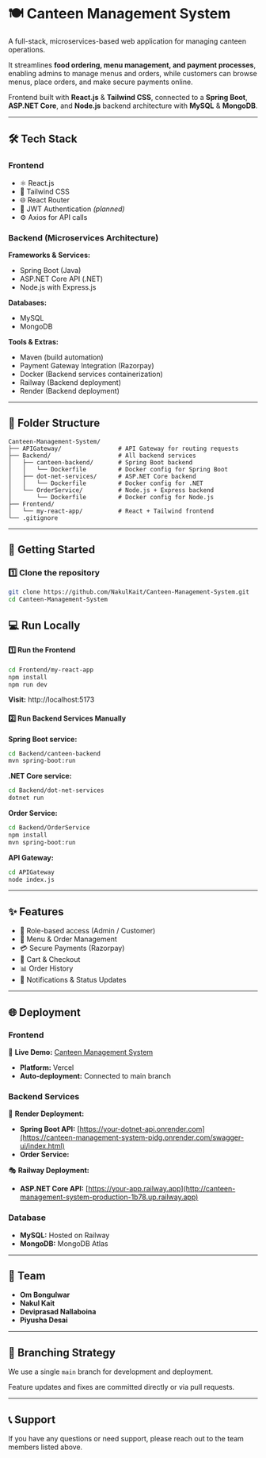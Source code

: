 # 🍽️ Canteen Management System

A full-stack, microservices-based web application for managing canteen operations.

It streamlines **food ordering, menu management, and payment processes**, enabling admins to manage menus and orders, while customers can browse menus, place orders, and make secure payments online.

Frontend built with **React.js** & **Tailwind CSS**, connected to a **Spring Boot**, **ASP.NET Core**, and **Node.js** backend architecture with **MySQL** & **MongoDB**.

---

## 🛠️ Tech Stack

### **Frontend**
- ⚛️ React.js
- 💨 Tailwind CSS
- 🌐 React Router
- 🔐 JWT Authentication *(planned)*
- ⚙️ Axios for API calls

### **Backend (Microservices Architecture)**

**Frameworks & Services:**
- Spring Boot (Java)
- ASP.NET Core API (.NET)
- Node.js with Express.js

**Databases:**
- MySQL
- MongoDB

**Tools & Extras:**
- Maven (build automation)
- Payment Gateway Integration (Razorpay)
- Docker (Backend services containerization)
- Railway (Backend deployment)
- Render (Backend deployment)

---

## 📁 Folder Structure

```
Canteen-Management-System/
├── APIGateway/                # API Gateway for routing requests
├── Backend/                   # All backend services
│   ├── canteen-backend/       # Spring Boot backend
│   │   └── Dockerfile         # Docker config for Spring Boot
│   ├── dot-net-services/      # ASP.NET Core backend
│   │   └── Dockerfile         # Docker config for .NET
│   └── OrderService/          # Node.js + Express backend
│       └── Dockerfile         # Docker config for Node.js
├── Frontend/
│   └── my-react-app/          # React + Tailwind frontend
└── .gitignore
```

---

## 🚀 Getting Started

### 1️⃣ Clone the repository

```bash
git clone https://github.com/NakulKait/Canteen-Management-System.git
cd Canteen-Management-System
```

## 💻 Run Locally

#### 1️⃣ Run the **Frontend**

```bash
cd Frontend/my-react-app
npm install
npm run dev
```

**Visit:** http://localhost:5173

#### 2️⃣ Run Backend Services Manually

**Spring Boot service:**
```bash
cd Backend/canteen-backend
mvn spring-boot:run
```

**.NET Core service:**
```bash
cd Backend/dot-net-services
dotnet run
```

**Order Service:**
```bash
cd Backend/OrderService
npm install
mvn spring-boot:run
```
**API Gateway:**
```bash
cd APIGateway
node index.js
```
---

## ✨ Features

- 🔐 Role-based access (Admin / Customer)
- 📜 Menu & Order Management
- 💳 Secure Payments (Razorpay)
- 🛒 Cart & Checkout
- 📊 Order History
- 📢 Notifications & Status Updates

---

## 🌐 Deployment

### **Frontend**
🔗 **Live Demo:** [Canteen Management System](https://canteen-management-system-theta.vercel.app/)
- **Platform:** Vercel
- **Auto-deployment:** Connected to main branch

### **Backend Services**
🚂 **Render Deployment:**
- **Spring Boot API:** [https://your-dotnet-api.onrender.com](https://canteen-management-system-pidg.onrender.com/swagger-ui/index.html)
- **Order Service:**

🎭 **Railway Deployment:**
- **ASP.NET Core API:** [https://your-app.railway.app](http://canteen-management-system-production-1b78.up.railway.app)

### **Database**
- **MySQL:** Hosted on Railway
- **MongoDB:** MongoDB Atlas

---

## 👥 Team

- **Om Bongulwar**
- **Nakul Kait**
- **Deviprasad Nallaboina**
- **Piyusha Desai**

---

## 📌 Branching Strategy

We use a single `main` branch for development and deployment.

Feature updates and fixes are committed directly or via pull requests.

---


## 📞 Support

If you have any questions or need support, please reach out to the team members listed above.
